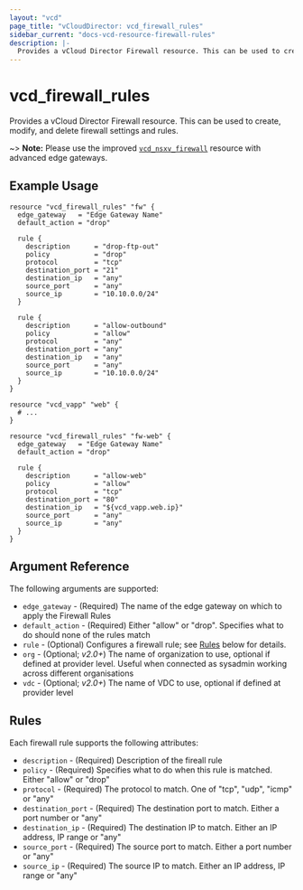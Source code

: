```yaml
---
layout: "vcd"
page_title: "vCloudDirector: vcd_firewall_rules"
sidebar_current: "docs-vcd-resource-firewall-rules"
description: |-
  Provides a vCloud Director Firewall resource. This can be used to create, modify, and delete firewall settings and rules.
---
```


# vcd\_firewall\_rules

Provides a vCloud Director Firewall resource. This can be used to create,
modify, and delete firewall settings and rules.

~> **Note:** Please use the improved [`vcd_nsxv_firewall`](/docs/providers/vcd/r/nsxv_firewall.html) resource with advanced edge gateways.

## Example Usage

```hcl
resource "vcd_firewall_rules" "fw" {
  edge_gateway   = "Edge Gateway Name"
  default_action = "drop"

  rule {
    description      = "drop-ftp-out"
    policy           = "drop"
    protocol         = "tcp"
    destination_port = "21"
    destination_ip   = "any"
    source_port      = "any"
    source_ip        = "10.10.0.0/24"
  }

  rule {
    description      = "allow-outbound"
    policy           = "allow"
    protocol         = "any"
    destination_port = "any"
    destination_ip   = "any"
    source_port      = "any"
    source_ip        = "10.10.0.0/24"
  }
}

resource "vcd_vapp" "web" {
  # ...
}

resource "vcd_firewall_rules" "fw-web" {
  edge_gateway   = "Edge Gateway Name"
  default_action = "drop"

  rule {
    description      = "allow-web"
    policy           = "allow"
    protocol         = "tcp"
    destination_port = "80"
    destination_ip   = "${vcd_vapp.web.ip}"
    source_port      = "any"
    source_ip        = "any"
  }
}
```

## Argument Reference

The following arguments are supported:

* `edge_gateway` - (Required) The name of the edge gateway on which to apply the Firewall Rules
* `default_action` - (Required) Either "allow" or "drop". Specifies what to do should none of the rules match
* `rule` - (Optional) Configures a firewall rule; see [Rules](#rules) below for details.
* `org` - (Optional; *v2.0+*) The name of organization to use, optional if defined at provider level. Useful when connected as sysadmin working across different organisations
* `vdc` - (Optional; *v2.0+*) The name of VDC to use, optional if defined at provider level

<a id="rules"></a>
## Rules

Each firewall rule supports the following attributes:

* `description` - (Required) Description of the fireall rule
* `policy` - (Required) Specifies what to do when this rule is matched. Either "allow" or "drop"
* `protocol` - (Required) The protocol to match. One of "tcp", "udp", "icmp" or "any"
* `destination_port` - (Required) The destination port to match. Either a port number or "any"
* `destination_ip` - (Required) The destination IP to match. Either an IP address, IP range or "any"
* `source_port` - (Required) The source port to match. Either a port number or "any"
* `source_ip` - (Required) The source IP to match. Either an IP address, IP range or "any"
